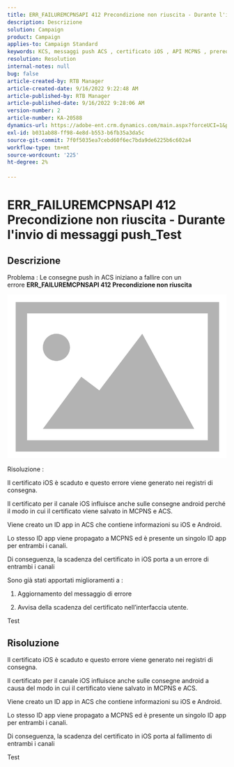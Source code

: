 ```yaml
---
title: ERR_FAILUREMCPNSAPI 412 Precondizione non riuscita - Durante l'invio di messaggi push_Test
description: Descrizione
solution: Campaign
product: Campaign
applies-to: Campaign Standard
keywords: KCS, messaggi push ACS , certificato iOS , API MCPNS , prerequisito non riuscito
resolution: Resolution
internal-notes: null
bug: false
article-created-by: RTB Manager
article-created-date: 9/16/2022 9:22:48 AM
article-published-by: RTB Manager
article-published-date: 9/16/2022 9:28:06 AM
version-number: 2
article-number: KA-20588
dynamics-url: https://adobe-ent.crm.dynamics.com/main.aspx?forceUCI=1&pagetype=entityrecord&etn=knowledgearticle&id=c07f1620-a135-ed11-9db1-00224808679b
exl-id: b031ab88-ff98-4e8d-b553-b6fb35a3da5c
source-git-commit: 7f0f5035ea7cebd60f6ec7bda9de6225b6c602a4
workflow-type: tm+mt
source-wordcount: '225'
ht-degree: 2%

---
```


# ERR_FAILUREMCPNSAPI 412 Precondizione non riuscita - Durante l&#39;invio di messaggi push_Test

## Descrizione


Problema : Le consegne push in ACS iniziano a fallire con un errore <b>ERR_FAILUREMCPNSAPI 412 Precondizione non riuscita </b>

![](assets/___0cbe6fd2-a135-ed11-9db1-00224808679b___.png)



Risoluzione :

Il certificato iOS è scaduto e questo errore viene generato nei registri di consegna.

Il certificato per il canale iOS influisce anche sulle consegne android perché il modo in cui il certificato viene salvato in MCPNS e ACS.

Viene creato un ID app in ACS che contiene informazioni su iOS e Android.

Lo stesso ID app viene propagato a MCPNS ed è presente un singolo ID app per entrambi i canali.

Di conseguenza, la scadenza del certificato in iOS porta a un errore di entrambi i canali



Sono già stati apportati miglioramenti a :

1. Aggiornamento del messaggio di errore

2. Avvisa della scadenza del certificato nell’interfaccia utente.





Test


## Risoluzione


Il certificato iOS è scaduto e questo errore viene generato nei registri di consegna.

Il certificato per il canale iOS influisce anche sulle consegne android a causa del modo in cui il certificato viene salvato in MCPNS e ACS.

Viene creato un ID app in ACS che contiene informazioni su iOS e Android.

Lo stesso ID app viene propagato a MCPNS ed è presente un singolo ID app per entrambi i canali.

Di conseguenza, la scadenza del certificato in iOS porta al fallimento di entrambi i canali





Test

